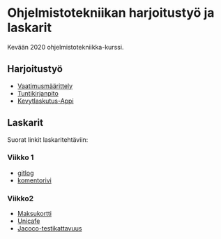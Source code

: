 # Ohjelmistotekniikan harjoitustyö ja laskarit

Kevään 2020 ohjelmistotekniikka-kurssi.

## Harjoitustyö

* [Vaatimusmäärittely](https://github.com/ilkkamaksy/ot-harjoitustyo/blob/master/dokumentaatio/vaatimusmaarittely.md)
* [Tuntikirjanpito](https://github.com/ilkkamaksy/ot-harjoitustyo/blob/master/dokumentaatio/tuntikirjanpito.md)
* [Kevytlaskutus-Appi](https://github.com/ilkkamaksy/ot-harjoitustyo/tree/master/Kevytlaskutuss)

## Laskarit 

Suorat linkit laskaritehtäviin:

### Viikko 1

* [gitlog](https://github.com/ilkkamaksy/ot-harjoitustyo/blob/master/laskarit/viikko1/gitlog.txt)
* [komentorivi](https://github.com/ilkkamaksy/ot-harjoitustyo/blob/master/laskarit/viikko1/komentorivi.txt)

### Viikko2 

* [Maksukortti](https://github.com/ilkkamaksy/ot-harjoitustyo/laskarit/viikko2/Maksukortti/)
* [Unicafe](https://github.com/ilkkamaksy/ot-harjoitustyo/laskarit/viikko2/Unicafe/)
* [Jacoco-testikattavuus](https://github.com/ilkkamaksy/ot-harjoitustyo/laskarit/viikko2/testikattavuus-jacoco.jpg)





